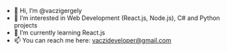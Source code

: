 - 👋 Hi, I’m @vaczigergely
- 👀 I’m interested in Web Development (React.js, Node.js), C# and Python projects
- 🌱 I’m currently learning React.js
- 📫 You can reach me here: vaczideveloper@gmail.com

